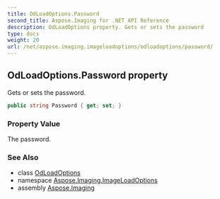 ```yaml
---
title: OdLoadOptions.Password
second_title: Aspose.Imaging for .NET API Reference
description: OdLoadOptions property. Gets or sets the password
type: docs
weight: 20
url: /net/aspose.imaging.imageloadoptions/odloadoptions/password/
---
```

## OdLoadOptions.Password property

Gets or sets the password.

```csharp
public string Password { get; set; }
```

### Property Value

The password.

### See Also

* class [OdLoadOptions](../)
* namespace [Aspose.Imaging.ImageLoadOptions](../../odloadoptions/)
* assembly [Aspose.Imaging](../../../)


